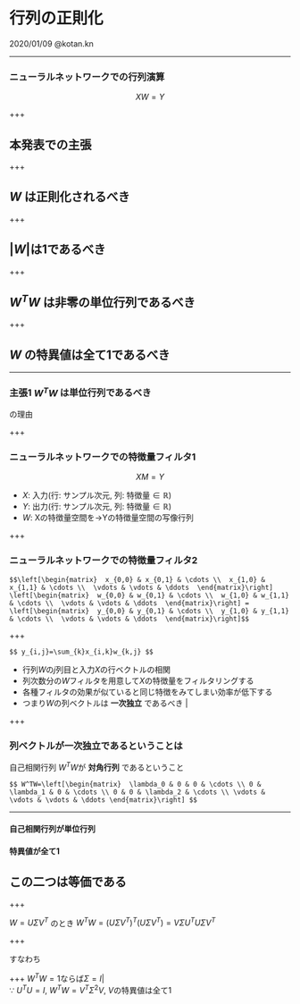 # 行列の正則化
2020/01/09 @kotan.kn

---
### ニューラルネットワークでの行列演算
$$XW=Y$$

+++

## 本発表での主張

+++

## $W$ は正則化されるべき

+++

## $\vert W\vert$は$1$であるべき

+++

## $W^TW$ は非零の単位行列であるべき

+++

## $W$ の特異値は全て1であるべき

---

### 主張1 $W^TW$ は単位行列であるべき
の理由

+++
### ニューラルネットワークでの特徴量フィルタ1
$$XM=Y$$
  

 - $X$: 入力(行: サンプル次元, 列: 特徴量$\in\mathbb{R}$)
 - $Y$: 出力(行: サンプル次元, 列: 特徴量$\in\mathbb{R}$)
 - $W$: Xの特徴量空間を$\rightarrow$Yの特徴量空間の写像行列

+++
### ニューラルネットワークでの特徴量フィルタ2
`$$\left[\begin{matrix} 
x_{0,0} & x_{0,1} & \cdots \\ 
x_{1,0} & x_{1,1} & \cdots \\ 
\vdots & \vdots & \ddots 
\end{matrix}\right]
\left[\begin{matrix} 
w_{0,0} & w_{0,1} & \cdots \\ 
w_{1,0} & w_{1,1} & \cdots \\ 
\vdots & \vdots & \ddots 
\end{matrix}\right] = 
\left[\begin{matrix} 
y_{0,0} & y_{0,1} & \cdots \\ 
y_{1,0} & y_{1,1} & \cdots \\ 
\vdots & \vdots & \ddots 
\end{matrix}\right]$$`

+++

`$$
y_{i,j}=\sum_{k}x_{i,k}w_{k,j}
$$`

 - 行列$W$の$j$列目と入力$X$の行ベクトルの相関 
 - 列次数分の$W$フィルタを用意して$X$の特徴量をフィルタリングする 
 - 各種フィルタの効果が似ていると同じ特徴をみてしまい効率が低下する
 - つまり$W$の列ベクトルは **一次独立** であるべき |

+++
### 列ベクトルが一次独立であるということは
自己相関行列 $W^TW$が **対角行列** であるということ

`$$
W^TW=\left[\begin{matrix} 
\lambda_0 & 0 & 0 & \cdots \\
0 & \lambda_1 & 0 & \cdots \\
0 & 0 & \lambda_2 & \cdots \\
\vdots & \vdots & \vdots & \ddots
\end{matrix}\right]
$$`

---

#### 自己相関行列が単位行列
#### 特異値が全て1
## この二つは等価である

+++

$W=U\Sigma V^T$
のとき
$W^TW=(U\Sigma V^T)^T(U\Sigma V^T)=V\Sigma U^TU\Sigma V^T$
  
+++

すなわち

+++
$W^TW=1$ならば$\Sigma=I$|  
$\because$
$U^TU=I$, $W^TW=V^T\Sigma^2V$, $V$の特異値は全て$1$ 